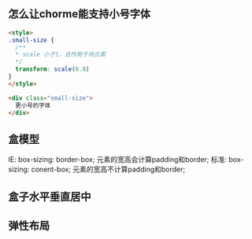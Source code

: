 ## 怎么让chorme能支持小号字体
```html
<style>
.small-size {
  /**
  * scale 小于1，且作用于块元素
  */
  transform: scale(0.8)
}
</style>

<div class="small-size">
  更小号的字体
</div>
```

## 盒模型
IE: box-sizing: border-box; 元素的宽高会计算padding和border;
标准: box-sizing: conent-box; 元素的宽高不计算padding和border;

## 盒子水平垂直居中

## 弹性布局
